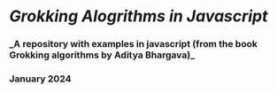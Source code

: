 # _Grokking Alogrithms in Javascript_

### \_A repository with examples in javascript (from the book Grokking algorithms by Aditya Bhargava)\_

### January 2024
